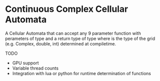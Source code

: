 # Continuous Complex Cellular Automata

A Cellular Automata that can accept any 9 parameter function with perameters of type <Type> and a return type of type <Type> where <Type> is the type of the grid (e.g. Complex, double, int) determined at compiletime.
  
TODO
  - GPU support
  - Variable thread counts
  - Integration with lua or python for runtime determination of functions
